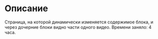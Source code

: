 # Описание

Страница, на которой динамически изменяется содержимое блока, и через дочерние блоки видно части одного видео. 
Времени заняло: 4 часа.
